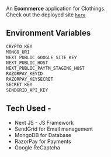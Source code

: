 An **Ecommerce** application for Clothings. <br />
Check out the deployed site [`here`](https://nextecomm.netlify.app/)

## Environment Variables
```bash
CRYPTO_KEY
MONGO_URI
NEXT_PUBLIC_GOOGLE_SITE_KEY
NEXT_PUBLIC_HOST
NEXT_PUBLIC_PAYTM_STAGING_HOST
RAZORPAY_KEYID
RAZORPAY_KEYSECRET
SECRET_KEY
SENDGRID_API_KEY
```

## Tech Used -
- Next JS - JS Framework
- SendGrid for Email management
- MongoDB for Database
- RazorPay for Payments
- Google ReCaptcha
